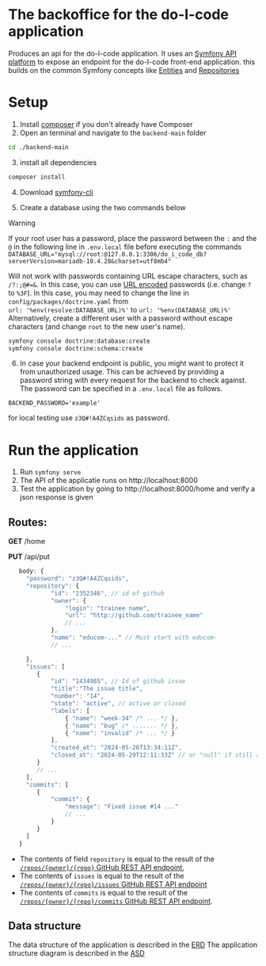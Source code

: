 # The backoffice for the do-I-code application

Produces an api for the do-I-code application.
It uses an [Symfony API platform](https://e-learning.educom.nu/elaborations/Symfony-5.4/api-platform/) to expose an endpoint for the do-I-code front-end application. this builds on the common Symfony concepts like [Entities](https://e-learning.educom.nu/elaborations/Symfony-5.4/entities/) and [Repositories](https://e-learning.educom.nu/elaborations/Symfony-5.4/repositories/)

# Setup
1) Install [composer](https://getcomposer.org/doc/00-intro.md#installation-windows) if you don't already have Composer
2) Open an terminal and navigate to the `backend-main` folder 
```bash 
cd ./backend-main
```
3) install all dependencies 
```bash
composer install
```
4) Download [symfony-cli](https://symfony.com/download)

5) Create a database using the two commands below
> [!WARNING]
> If your root user has a password, place the password between the `:` and the `@` in the following line in `.env.local` file before executing the commands
> `DATABASE_URL="mysql://root:@127.0.0.1:3306/do_i_code_db?serverVersion=mariadb-10.4.28&charset=utf8mb4"`
> 
> Will not work with passwords containing URL escape characters, such as `/?:;@#=&`. In this case, you can use [URL encoded](https://www.w3schools.com/tags/ref_urlencode.ASP) passwords (i.e. change `?` to `%3F`). In this case, you may need to change the line in `config/packages/doctrine.yaml` from \
>  `url: '%env(resolve:DATABASE_URL)%'` to `url: '%env(DATABASE_URL)%'` \
> Alternatively, create a different user with a password without escape characters (and change `root` to the new user's name).

```bash 
symfony console doctrine:database:create
symfony console doctrine:schema:create
```

6) In case your backend endpoint is public, you might want to protect it from unauthorized usage. This can be achieved by providing a password string with every request for the backend to check against. The password can be specified in a `.env.local` file as follows.

```
BACKEND_PASSWORD='example'
```
for local testing use `z3Q#!A4ZCqsids` as password.

# Run the application
1) Run `symfony serve`
2) The API of the applicatie runs on http://localhost:8000
3) Test the application by going to http://localhost:8000/home and verify a json response is given

## Routes:
   **GET** /home

   **PUT** /api/put
```js
   body: {
     "password": "z3Q#!A4ZCqsids",
     "repository": {
            "id": "2352346", // id of github
            "owner": {
                "login": "trainee name",
                "url": "http://github.com/trainee_name"
                // ...
            },
            "name": "educom-..." // Must start with educom-
            // ...

     },
     "issues": [
        {
            "id": "1434985", // Id of github issue
            "title":"The issue title",
            "number": "14",
            "state": "active", // active or closed
            "labels": [ 
                { "name": "week-34" /* ... */ },
                { "name": "bug" /* ....... */ }, 
                { "name": "invalid" /* ... */ } 
            ],
            "created_at": "2024-05-26T13:34:11Z",
            "closed_at": "2024-05-29T12:11:33Z" // or "null" if still active
        } 
        // ...
     ],
     "commits": [
        {
            "commit": {
                "message": "Fixed issue #14 ..."
                // ... 
            }
        }
     ]
   }
```    
* The contents of field `repository` is equal to the result of the [`/repos/{owner}/{repo}` GitHub REST API endpoint](https://docs.github.com/en/rest/repos/repos?apiVersion=2022-11-28#get-a-repository), 
* The contents of `issues` is equal to the result of the [`/repos/{owner}/{repo}/issues` GitHub REST API endpoint](https://docs.github.com/en/rest/issues/issues?apiVersion=2022-11-28#list-repository-issues) 
* The contents of `commits` is equal to the result of the [`/repos/{owner}/{repo}/commits` GitHub REST API endpoint](https://docs.github.com/en/rest/commits/commits?apiVersion=2022-11-28#list-commits).

## Data structure
The data structure of the application is described in the [ERD](./ERD.md)
The application structure diagram is described in the [ASD](./ASD.graphml.png)
